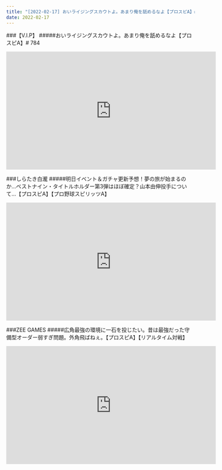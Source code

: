 ```yaml
---
title: "[2022-02-17] おいライジングスカウトよ。あまり俺を舐めるなよ【プロスピA】# 784 他"
date: 2022-02-17
---
```

###【V.I.P】
#####おいライジングスカウトよ。あまり俺を舐めるなよ【プロスピA】# 784
<iframe width="560" height="315" src="https://www.youtube.com/embed/hXsaHT-whoA" frameborder="0" allow="accelerometer; autoplay; clipboard-write; encrypted-media; gyroscope; picture-in-picture" allowfullscreen></iframe>

###しらたき白瀧
#####明日イベント＆ガチャ更新予想！夢の旅が始まるのか…ベストナイン・タイトルホルダー第3弾はほぼ確定？山本由伸投手について…【プロスピA】【プロ野球スピリッツA】
<iframe width="560" height="315" src="https://www.youtube.com/embed/laKOwXQqz84" frameborder="0" allow="accelerometer; autoplay; clipboard-write; encrypted-media; gyroscope; picture-in-picture" allowfullscreen></iframe>

###ZEE GAMES
#####広角最強の環境に一石を投じたい。昔は最強だった守備型オーダー弱すぎ問題。外角飛ばねぇ。【プロスピA】【リアルタイム対戦】
<iframe width="560" height="315" src="https://www.youtube.com/embed/qqNTPuo7lrc" frameborder="0" allow="accelerometer; autoplay; clipboard-write; encrypted-media; gyroscope; picture-in-picture" allowfullscreen></iframe>

